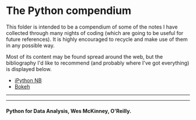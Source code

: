 # The Python compendium

This folder is intended to be a compendium of 
some of the notes I have collected through many nights of 
coding (which are going to be useful for future references). 
It is highly encouraged to recycle and make use of them in any possible way.

Most of its content may be found spread around the web, but 
the bibliography I'd like to recommend (and probably where I've got everything) 
is displayed below.

* [iPython NB](https://nbviewer.jupyter.org/github/ja-vazquez/Python_compendium/blob/master/iPython.ipynb)
* [Bokeh](https://nbviewer.jupyter.org/github/ja-vazquez/Python_compendium/blob/master/Bokeh_examples.ipynb)
----
----
#### Python for Data Analysis, Wes McKinney, O'Reilly.

